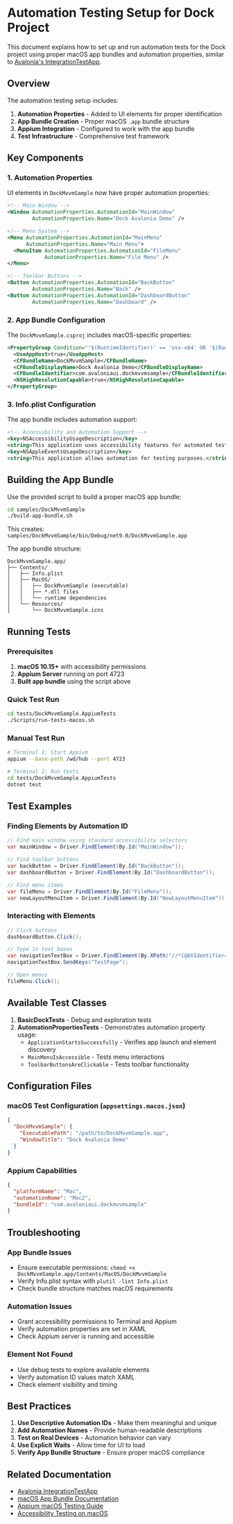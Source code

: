 # Automation Testing Setup for Dock Project

This document explains how to set up and run automation tests for the Dock project using proper macOS app bundles and automation properties, similar to [Avalonia's IntegrationTestApp](https://github.com/AvaloniaUI/Avalonia/tree/master/samples/IntegrationTestApp).

## Overview

The automation testing setup includes:
1. **Automation Properties** - Added to UI elements for proper identification
2. **App Bundle Creation** - Proper macOS `.app` bundle structure  
3. **Appium Integration** - Configured to work with the app bundle
4. **Test Infrastructure** - Comprehensive test framework

## Key Components

### 1. Automation Properties

UI elements in `DockMvvmSample` now have proper automation properties:

```xml
<!-- Main Window -->
<Window AutomationProperties.AutomationId="MainWindow"
        AutomationProperties.Name="Dock Avalonia Demo" />

<!-- Menu System -->
<Menu AutomationProperties.AutomationId="MainMenu"
      AutomationProperties.Name="Main Menu">
  <MenuItem AutomationProperties.AutomationId="FileMenu"
            AutomationProperties.Name="File Menu" />
</Menu>

<!-- Toolbar Buttons -->
<Button AutomationProperties.AutomationId="BackButton"
        AutomationProperties.Name="Back" />
<Button AutomationProperties.AutomationId="DashboardButton"
        AutomationProperties.Name="Dashboard" />
```

### 2. App Bundle Configuration

The `DockMvvmSample.csproj` includes macOS-specific properties:

```xml
<PropertyGroup Condition="'$(RuntimeIdentifier)' == 'osx-x64' OR '$(RuntimeIdentifier)' == 'osx-arm64'">
  <UseAppHost>true</UseAppHost>
  <CFBundleName>DockMvvmSample</CFBundleName>
  <CFBundleDisplayName>Dock Avalonia Demo</CFBundleDisplayName>
  <CFBundleIdentifier>com.avaloniaui.dockmvvmsample</CFBundleIdentifier>
  <NSHighResolutionCapable>true</NSHighResolutionCapable>
</PropertyGroup>
```

### 3. Info.plist Configuration

The app bundle includes automation support:

```xml
<!-- Accessibility and Automation Support -->
<key>NSAccessibilityUsageDescription</key>
<string>This application uses accessibility features for automated testing.</string>
<key>NSAppleEventsUsageDescription</key>
<string>This application allows automation for testing purposes.</string>
```

## Building the App Bundle

Use the provided script to build a proper macOS app bundle:

```bash
cd samples/DockMvvmSample
./build-app-bundle.sh
```

This creates: `samples/DockMvvmSample/bin/Debug/net9.0/DockMvvmSample.app`

The app bundle structure:
```
DockMvvmSample.app/
├── Contents/
│   ├── Info.plist
│   ├── MacOS/
│   │   ├── DockMvvmSample (executable)
│   │   ├── *.dll files
│   │   └── runtime dependencies
│   └── Resources/
│       └── DockMvvmSample.icns
```

## Running Tests

### Prerequisites
1. **macOS 10.15+** with accessibility permissions
2. **Appium Server** running on port 4723
3. **Built app bundle** using the script above

### Quick Test Run

```bash
cd tests/DockMvvmSample.AppiumTests
./Scripts/run-tests-macos.sh
```

### Manual Test Run

```bash
# Terminal 1: Start Appium
appium --base-path /wd/hub --port 4723

# Terminal 2: Run tests
cd tests/DockMvvmSample.AppiumTests
dotnet test
```

## Test Examples

### Finding Elements by Automation ID

```csharp
// Find main window using standard accessibility selectors
var mainWindow = Driver.FindElement(By.Id("MainWindow"));

// Find toolbar buttons
var backButton = Driver.FindElement(By.Id("BackButton"));
var dashboardButton = Driver.FindElement(By.Id("DashboardButton"));

// Find menu items
var fileMenu = Driver.FindElement(By.Id("FileMenu"));
var newLayoutMenuItem = Driver.FindElement(By.Id("NewLayoutMenuItem"));
```

### Interacting with Elements

```csharp
// Click buttons
dashboardButton.Click();

// Type in text boxes
var navigationTextBox = Driver.FindElement(By.XPath("//*[@AXIdentifier='NavigationTextBox']"));
navigationTextBox.SendKeys("TestPage");

// Open menus
fileMenu.Click();
```

## Available Test Classes

1. **BasicDockTests** - Debug and exploration tests
2. **AutomationPropertiesTests** - Demonstrates automation property usage:
   - `ApplicationStartsSuccessfully` - Verifies app launch and element discovery
   - `MainMenuIsAccessible` - Tests menu interactions
   - `ToolbarButtonsAreClickable` - Tests toolbar functionality

## Configuration Files

### macOS Test Configuration (`appsettings.macos.json`)

```json
{
  "DockMvvmSample": {
    "ExecutablePath": "/path/to/DockMvvmSample.app",
    "WindowTitle": "Dock Avalonia Demo"
  }
}
```

### Appium Capabilities

```json
{
  "platformName": "Mac",
  "automationName": "Mac2",
  "bundleId": "com.avaloniaui.dockmvvmsample"
}
```

## Troubleshooting

### App Bundle Issues
- Ensure executable permissions: `chmod +x DockMvvmSample.app/Contents/MacOS/DockMvvmSample`
- Verify Info.plist syntax with `plutil -lint Info.plist`
- Check bundle structure matches macOS requirements

### Automation Issues
- Grant accessibility permissions to Terminal and Appium
- Verify automation properties are set in XAML
- Check Appium server is running and accessible

### Element Not Found
- Use debug tests to explore available elements
- Verify automation ID values match XAML
- Check element visibility and timing

## Best Practices

1. **Use Descriptive Automation IDs** - Make them meaningful and unique
2. **Add Automation Names** - Provide human-readable descriptions
3. **Test on Real Devices** - Automation behavior can vary
4. **Use Explicit Waits** - Allow time for UI to load
5. **Verify App Bundle Structure** - Ensure proper macOS compliance

## Related Documentation

- [Avalonia IntegrationTestApp](https://github.com/AvaloniaUI/Avalonia/tree/master/samples/IntegrationTestApp)
- [macOS App Bundle Documentation](https://docs.avaloniaui.net/docs/deployment/macOS)
- [Appium macOS Testing Guide](http://appium.io/docs/en/drivers/mac/)
- [Accessibility Testing on macOS](https://developer.apple.com/accessibility/) 
